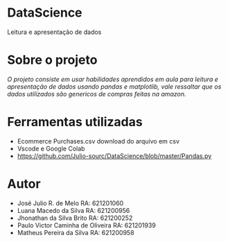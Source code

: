 # DataScience
Leitura e apresentação de dados 

# Sobre o projeto
*O projeto consiste em usar habilidades aprendidos em aula para leitura e apresentação de dados usando pandas e matplotlib, vale ressaltar que os dados utilizados são genericos de compras feitas na amazon.*

# Ferramentas utilizadas 
* Ecommerce Purchases.csv   download do arquivo em csv
* Vscode e Google Colab
* https://github.com/Julio-sourc/DataScience/blob/master/Pandas.py

# Autor
* José Julio R. de Melo RA: 621201060
* Luana Macedo da Silva RA: 621200956
* Jhonathan da Silva Brito RA: 621200252
* Paulo Victor Caminha de Oliveira RA: 621201939
* Matheus Pereira da Silva RA: 621200958
